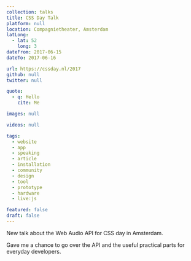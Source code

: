 ```yaml
---
collection: talks
title: CSS Day Talk
platform: null
location: Compagnietheater, Amsterdam
latLong:
  - lat: 52
    long: 3
dateFrom: 2017-06-15
dateTo: 2017-06-16

url: https://cssday.nl/2017
github: null
twitter: null

quote:
  - q: Hello
    cite: Me

images: null

videos: null

tags:
  - website
  - app
  - speaking
  - article
  - installation
  - community
  - design
  - tool
  - prototype
  - hardware
  - live:js

featured: false
draft: false
---
```


New talk about the Web Audio API for CSS day in Amsterdam.

Gave me a chance to go over the API and the useful practical parts for everyday developers.
